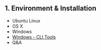 ## 1. Environment & Installation

- Ubuntu Linux
- OS X
- Windows
- [Windows - CLI Tools](/developers/1_installation/1-4_windows_cli_tools.md#contents)
- Q&A
